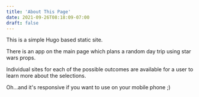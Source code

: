 ```yaml
---
title: 'About This Page'
date: 2021-09-26T08:18:09-07:00
draft: false
---
```


This is a simple Hugo based static site.

There is an app on the main page which plans a random day trip using star wars props.

Individual sites for each of the possible outcomes are available for a user to learn more about the selections.

Oh...and it's responsive if you want to use on your mobile phone ;)
